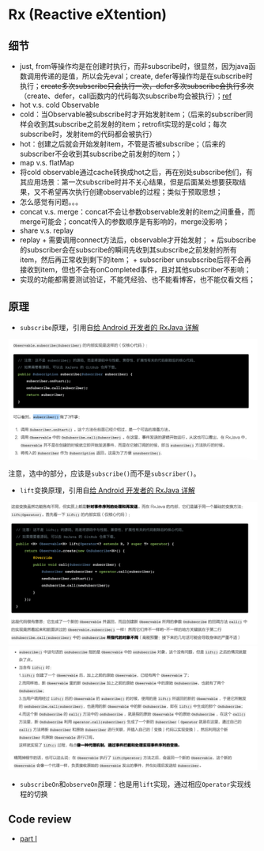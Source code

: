 # Rx (Reactive eXtention)

## 细节
+  just, from等操作均是在创建时执行，而非subscribe时，很显然，因为java函数调用传递的是值，所以会先eval；create, defer等操作均是在subscribe时执行；~~create多次subscribe只会执行一次，defer多次subscribe会执行多次~~（create、defer，call函数内的代码每次subscribe均会被执行）；[ref](https://github.com/Piasy/TestUnderstandRx/blob/242821254f/app%2Fsrc%2Ftest%2Fjava%2Fcom%2Fgithub%2Fpiasy%2Ftestunderstand%2Frx%2FHotColdObservableTest.java#L110)
+  hot v.s. cold Observable
  +  cold：当Observable被subscribe时才开始发射item；（后来的subscriber同样会收到其subscribe之前发射的item；retrofit实现的是cold；每次subscribe时，发射item的代码都会被执行）
  +  hot：创建之后就会开始发射item，不管是否被subscribe；（后来的subscriber不会收到其subscribe之前发射的item；）
+  map v.s. flatMap
+  将cold observable通过cache转换成hot之后，再在别处subscribe他们，有其应用场景：第一次subscribe时并不关心结果，但是后面某处想要获取结果，又不希望再次执行创建observable的过程；类似于预取思想；
+  怎么感觉有问题。。。
+  concat v.s. merge：concat不会让参数observable发射的item之间重叠，而merge可能会；concat传入的参数顺序是有影响的，merge没影响；
+  share v.s. replay
  +  replay
    +  需要调用connect方法后，observable才开始发射；
    +  后subscribe的subscriber会在subscribe的瞬间先收到其subscribe之前发射的所有item，然后再正常收到剩下的item；
    +  subscriber unsubscribe后将不会再接收到item，但也不会有onCompleted事件，且对其他subscriber不影响；
  +  实现的功能都需要测试验证，不能凭经验、也不能看博客，也不能仅看文档；

## 原理
+  `subscribe`原理，引用自[给 Android 开发者的 RxJava 详解](http://gank.io/post/560e15be2dca930e00da1083#toc_10)

![rx_subscribe.png](assets/rx_subscribe.png)

注意，选中的部分，应该是`subscribe()`而不是`subscriber()`。

+  `lift`变换原理，引用自[给 Android 开发者的 RxJava 详解](http://gank.io/post/560e15be2dca930e00da1083#toc_19)

![rx_lift.png](assets/rx_lift.png)
![rx_lift_2.png](assets/rx_lift_2.png)

+  `subscribeOn`和`observeOn`原理：也是用`lift`实现，通过相应`Operator`实现线程的切换

## Code review
+  [part I](http://artemzin.com/blog/rxjava-code-review-part-1)